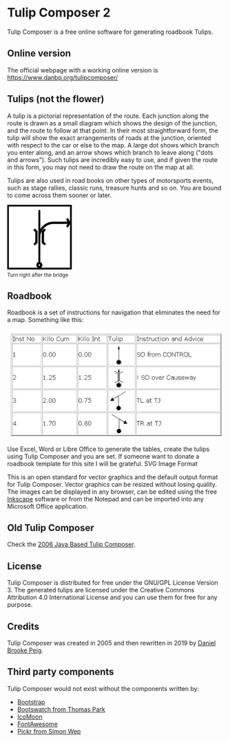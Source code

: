 # Tulip Composer 2

Tulip Composer is a free online software for generating roadbook Tulips.

## Online version

The official webpage with a working online version is https://www.danbp.org/tulipcomposer/


## Tulips (not the flower)

A tulip is a pictorial representation of the route. Each junction along the route is drawn as a small diagram which shows the design of the junction, and the route to follow at that point. In their most straightforward form, the tulip will show the exact arrangements of roads at the junction, oriented with respect to the car or else to the map. A large dot shows which branch you enter along, and an arrow shows which branch to leave along ("dots and arrows"). Such tulips are incredibly easy to use, and if given the route in this form, you may not need to draw the route on the map at all.

Tulips are also used in road books on other types of motorsports events, such as stage rallies, classic runs, treasure hunts and so on. You are bound to come across them sooner or later.

<img src="images/example.png" alt="Sample Tulip" style="width:150px;"><BR><small>Turn right after
the bridge</small>

## Roadbook

Roadbook is a set of instructions for navigation that eliminates the need for a map. Something like this:

<img src="images/road_book.jpg" alt="Sample Roadbook">

Use Excel, Word or Libre Office to generate the tables, create the tulips using Tulip Composer and you are set. If someone want to donate a roadbook template for this site I will be grateful.
SVG Image Format

This is an open standard for vector graphics and the default output format for Tulip Composer. Vector graphics can be resized without losing quality.
The images can be displayed in any browser, can be edited using the free [Inkscape](https://www.inkscape.org) software or from the Notepad and can be imported into any Microsoft Office application.


## Old Tulip Composer

Check the [2006 Java Based Tulip Composer](https://www.danbp.org/tulipcomposer/tulipcomposerclassic.html).

## License

Tulip Composer is distributed for free under the GNU/GPL License Version 3. The generated tulips are licensed under the Creative Commons Attribution 4.0 International License and you can use them for free for any purpose.

## Credits

Tulip Composer was created in 2005 and then rewritten in 2019 by [Daniel Brooke Peig](https:/www.danbp.org).

## Third party components

Tulip Composer would not exist without the components written by:

- [Bootstrap](https://getbootstrap.com/)
- [Bootswatch from Thomas Park](https://bootswatch.com/)
- [IcoMoon](https://icomoon.io/)
- [FontAwesome](https://fontawesome.com/)
- [Pickr from Simon Wep](https://simonwep.github.io/pickr/)